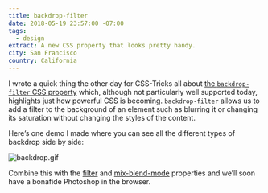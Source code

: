 ```yaml
---
title: backdrop-filter
date: 2018-05-19 23:57:00 -07:00
tags:
  - design
extract: A new CSS property that looks pretty handy.
city: San Francisco
country: California
---
```


I wrote a quick thing the other day for CSS-Tricks all about [the `backdrop-filter` CSS property](https://css-tricks.com/the-backdrop-filter-css-property/) which, although not particularly well supported today, highlights just how powerful CSS is becoming. `backdrop-filter` allows us to add a filter to the background of an element such as blurring it or changing its saturation without changing the styles of the content.

Here’s one demo I made where you can see all the different types of backdrop side by side:

![backdrop.gif](/uploads/backdrop.gif)

Combine this with the [filter](https://css-tricks.com/almanac/properties/f/filter/) and [mix-blend-mode](https://css-tricks.com/almanac/properties/m/mix-blend-mode/) properties and we’ll soon have a bonafide Photoshop in the browser.
